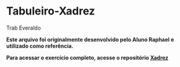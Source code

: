 # Tabuleiro-Xadrez
Trab Everaldo


**Este arquivo foi originalmente desenvolvido pelo Aluno Raphael e utilizado como referência.**

**Para acessar o exercício completo, acesse o repositório [Xadrez](https://github.com/web-jogos/Xadrez)**
